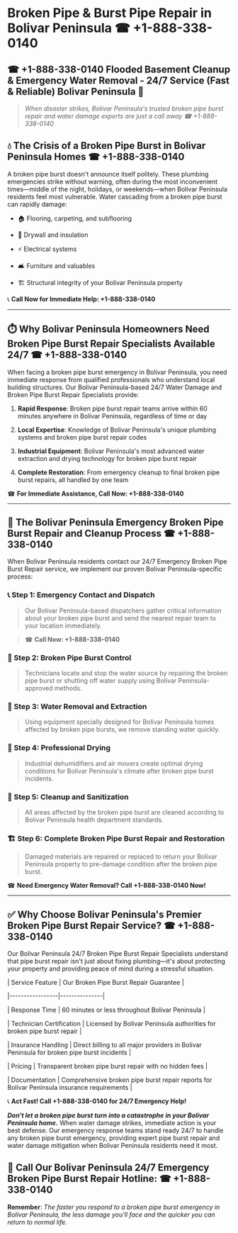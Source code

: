 # Broken Pipe & Burst Pipe Repair in Bolivar Peninsula ☎ +1-888-338-0140  
## ☎ +1-888-338-0140 Flooded Basement Cleanup & Emergency Water Removal - 24/7 Service (Fast & Reliable) Bolivar Peninsula 🚨  

> *When disaster strikes, Bolivar Peninsula's trusted broken pipe burst repair and water damage experts are just a call away ☎ +1-888-338-0140*  

## 💧 The Crisis of a Broken Pipe Burst in Bolivar Peninsula Homes ☎ +1-888-338-0140  

A broken pipe burst doesn't announce itself politely. These plumbing emergencies strike without warning, often during the most inconvenient times—middle of the night, holidays, or weekends—when Bolivar Peninsula residents feel most vulnerable. Water cascading from a broken pipe burst can rapidly damage:  

* 🏠 Flooring, carpeting, and subflooring  
* 🧱 Drywall and insulation  
* ⚡ Electrical systems  
* 🛋️ Furniture and valuables  
* 🏗️ Structural integrity of your Bolivar Peninsula property  

📞 **Call Now for Immediate Help: +1-888-338-0140**  

---  

## ⏱️ Why Bolivar Peninsula Homeowners Need Broken Pipe Burst Repair Specialists Available 24/7 ☎ +1-888-338-0140  

When facing a broken pipe burst emergency in Bolivar Peninsula, you need immediate response from qualified professionals who understand local building structures. Our Bolivar Peninsula-based 24/7 Water Damage and Broken Pipe Burst Repair Specialists provide:  

1. **Rapid Response**: Broken pipe burst repair teams arrive within 60 minutes anywhere in Bolivar Peninsula, regardless of time or day  
2. **Local Expertise**: Knowledge of Bolivar Peninsula's unique plumbing systems and broken pipe burst repair codes  
3. **Industrial Equipment**: Bolivar Peninsula's most advanced water extraction and drying technology for broken pipe burst repair  
4. **Complete Restoration**: From emergency cleanup to final broken pipe burst repairs, all handled by one team  

☎ **For Immediate Assistance, Call Now: +1-888-338-0140**  

---  

## 🔧 The Bolivar Peninsula Emergency Broken Pipe Burst Repair and Cleanup Process ☎ +1-888-338-0140  

When Bolivar Peninsula residents contact our 24/7 Emergency Broken Pipe Burst Repair service, we implement our proven Bolivar Peninsula-specific process:  

### 📞 Step 1: Emergency Contact and Dispatch  
> Our Bolivar Peninsula-based dispatchers gather critical information about your broken pipe burst and send the nearest repair team to your location immediately.  
> ☎ **Call Now: +1-888-338-0140**  

### 🚿 Step 2: Broken Pipe Burst Control  
> Technicians locate and stop the water source by repairing the broken pipe burst or shutting off water supply using Bolivar Peninsula-approved methods.  

### 🌊 Step 3: Water Removal and Extraction  
> Using equipment specially designed for Bolivar Peninsula homes affected by broken pipe bursts, we remove standing water quickly.  

### 💨 Step 4: Professional Drying  
> Industrial dehumidifiers and air movers create optimal drying conditions for Bolivar Peninsula's climate after broken pipe burst incidents.  

### 🧼 Step 5: Cleanup and Sanitization  
> All areas affected by the broken pipe burst are cleaned according to Bolivar Peninsula health department standards.  

### 🏗️ Step 6: Complete Broken Pipe Burst Repair and Restoration  
> Damaged materials are repaired or replaced to return your Bolivar Peninsula property to pre-damage condition after the broken pipe burst.  

☎ **Need Emergency Water Removal? Call +1-888-338-0140 Now!**  

---  

## ✅ Why Choose Bolivar Peninsula's Premier Broken Pipe Burst Repair Service? ☎ +1-888-338-0140  

Our Bolivar Peninsula 24/7 Broken Pipe Burst Repair Specialists understand that pipe burst repair isn't just about fixing plumbing—it's about protecting your property and providing peace of mind during a stressful situation.  

| Service Feature | Our Broken Pipe Burst Repair Guarantee |  
|-----------------|---------------|  
| Response Time | 60 minutes or less throughout Bolivar Peninsula |  
| Technician Certification | Licensed by Bolivar Peninsula authorities for broken pipe burst repair |  
| Insurance Handling | Direct billing to all major providers in Bolivar Peninsula for broken pipe burst incidents |  
| Pricing | Transparent broken pipe burst repair with no hidden fees |  
| Documentation | Comprehensive broken pipe burst repair reports for Bolivar Peninsula insurance requirements |  

📞 **Act Fast! Call +1-888-338-0140 for 24/7 Emergency Help!**  

***Don't let a broken pipe burst turn into a catastrophe in your Bolivar Peninsula home.*** When water damage strikes, immediate action is your best defense. Our emergency response teams stand ready 24/7 to handle any broken pipe burst emergency, providing expert pipe burst repair and water damage mitigation when Bolivar Peninsula residents need it most.  

## 📱 Call Our Bolivar Peninsula 24/7 Emergency Broken Pipe Burst Repair Hotline: ☎ +1-888-338-0140  

**Remember**: *The faster you respond to a broken pipe burst emergency in Bolivar Peninsula, the less damage you'll face and the quicker you can return to normal life.*